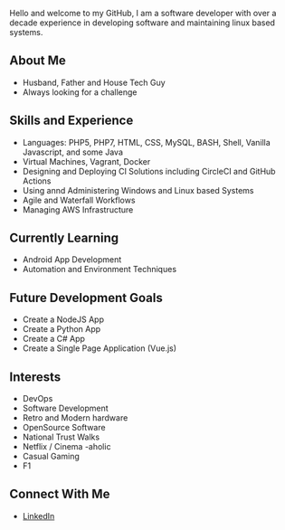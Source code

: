 Hello and welcome to my GitHub, I am a software developer with over a decade experience in developing software and maintaining linux based systems.

## About Me
- Husband, Father and House Tech Guy
- Always looking for a challenge

## Skills and Experience
- Languages: PHP5, PHP7, HTML, CSS, MySQL, BASH, Shell, Vanilla Javascript, and some Java
- Virtual Machines, Vagrant, Docker
- Designing and Deploying CI Solutions including CircleCI and GitHub Actions
- Using annd Administering Windows and Linux based Systems
- Agile and Waterfall Workflows
- Managing AWS Infrastructure

## Currently Learning
- Android App Development
- Automation and Environment Techniques

## Future Development Goals
- Create a NodeJS App
- Create a Python App
- Create a C# App
- Create a Single Page Application (Vue.js)

## Interests
- DevOps
- Software Development
- Retro and Modern hardware
- OpenSource Software
- National Trust Walks
- Netflix / Cinema -aholic
- Casual Gaming
- F1

## Connect With Me
- [LinkedIn](https://www.linkedin.com/in/christopher-shaw-8b889198/)

